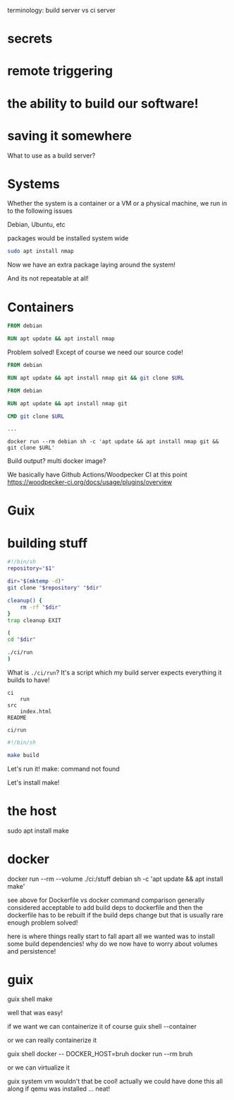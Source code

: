 terminology: build server vs ci server

# secrets
# remote triggering
# the ability to build our software!
# saving it somewhere

What to use as a build server?

# Systems

Whether the system is a container or a VM or a physical machine, we run in to the following issues

Debian, Ubuntu, etc

packages would be installed system wide

```bash
sudo apt install nmap
```

Now we have an extra package laying around the system!

And its not repeatable at all!

# Containers

```Dockerfile
FROM debian

RUN apt update && apt install nmap
```

Problem solved! Except of course we need our source code!

```Dockerfile
FROM debian

RUN apt update && apt install nmap git && git clone $URL
```

```Dockerfile
FROM debian

RUN apt update && apt install nmap git

CMD git clone $URL
```

```Dockerfile
...
```

`docker run --rm debian sh -c 'apt update && apt install nmap git && git clone $URL'`

Build output? multi docker image?

We basically have Github Actions/Woodpecker CI at this point
https://woodpecker-ci.org/docs/usage/plugins/overview

# Guix




# building stuff

```sh
#!/bin/sh
repository="$1"

dir="$(mktemp -d)"
git clone "$repository" "$dir"

cleanup() {
    rm -rf "$dir"
}
trap cleanup EXIT

(
cd "$dir"

./ci/run
)
```

What is `./ci/run`? It's a script which my build server expects everything it builds to have!

```
ci
    run
src
    index.html
README
```

`ci/run`
```sh
#!/bin/sh

make build
```

Let's run it!
make: command not found

Let's install make!
# the host

sudo apt install make

# docker

docker run --rm --volume ./ci:/stuff debian sh -c 'apt update && apt install make'

see above for Dockerfile vs docker command comparison
generally considered acceptable to add build deps to dockerfile and then the dockerfile has to be rebuilt if the build deps change but that is usually rare enough
problem solved!

here is where things really start to fall apart
all we wanted was to install some build dependencies! why do we now have to worry about volumes and persistence!

# guix

guix shell make

well that was easy!

if we want we can containerize it of course
guix shell --container

or we can really containerize it

guix shell docker -- DOCKER_HOST=bruh docker run --rm bruh

or we can virtualize it

guix system vm wouldn't that be cool!
actually we could have done this all along if qemu was installed
... neat!
